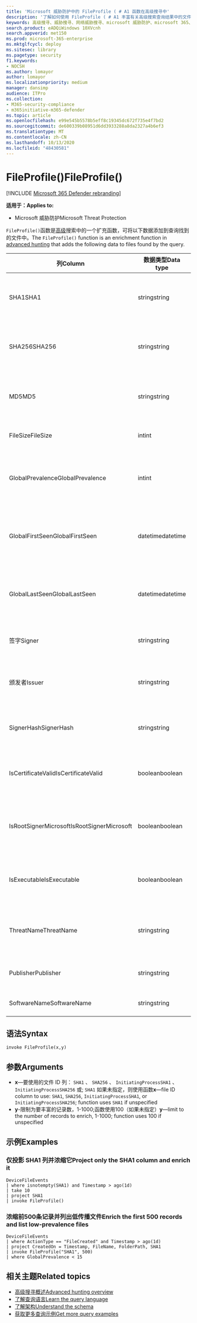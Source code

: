 ```yaml
---
title: 'Microsoft 威胁防护中的 FileProfile ( # A1 函数在高级搜寻中'
description: '了解如何使用 FileProfile ( # A1 丰富有关高级搜索查询结果中的文件的信息'
keywords: 高级搜寻、威胁搜寻、网络威胁搜寻、microsoft 威胁防护、microsoft 365、mtp、m365、搜索、查询、遥测、架构参考、kusto、FileProfile、文件配置文件、函数、扩充
search.product: eADQiWindows 10XVcnh
search.appverid: met150
ms.prod: microsoft-365-enterprise
ms.mktglfcycl: deploy
ms.sitesec: library
ms.pagetype: security
f1.keywords:
- NOCSH
ms.author: lomayor
author: lomayor
ms.localizationpriority: medium
manager: dansimp
audience: ITPro
ms.collection:
- M365-security-compliance
- m365initiative-m365-defender
ms.topic: article
ms.openlocfilehash: e99e545b5578b5eff8c19345dc672f735e4f7bd2
ms.sourcegitcommit: de600339b08951d6dd3933288a8da2327a4b6ef3
ms.translationtype: MT
ms.contentlocale: zh-CN
ms.lasthandoff: 10/13/2020
ms.locfileid: "48430581"
---
```

# <a name="fileprofile"></a><span data-ttu-id="57c4c-104">FileProfile()</span><span class="sxs-lookup"><span data-stu-id="57c4c-104">FileProfile()</span></span>

[!INCLUDE [Microsoft 365 Defender rebranding](../includes/microsoft-defender.md)]


<span data-ttu-id="57c4c-105">**适用于：**</span><span class="sxs-lookup"><span data-stu-id="57c4c-105">**Applies to:**</span></span>
- <span data-ttu-id="57c4c-106">Microsoft 威胁防护</span><span class="sxs-lookup"><span data-stu-id="57c4c-106">Microsoft Threat Protection</span></span>

<span data-ttu-id="57c4c-107">`FileProfile()`函数是[高级](advanced-hunting-overview.md)搜索中的一个扩充函数，可将以下数据添加到查询找到的文件中。</span><span class="sxs-lookup"><span data-stu-id="57c4c-107">The `FileProfile()` function is an enrichment function in [advanced hunting](advanced-hunting-overview.md) that adds the following data to files found by the query.</span></span>

| <span data-ttu-id="57c4c-108">列</span><span class="sxs-lookup"><span data-stu-id="57c4c-108">Column</span></span> | <span data-ttu-id="57c4c-109">数据类型</span><span class="sxs-lookup"><span data-stu-id="57c4c-109">Data type</span></span> | <span data-ttu-id="57c4c-110">说明</span><span class="sxs-lookup"><span data-stu-id="57c4c-110">Description</span></span> |
|------------|-------------|-------------|
| <span data-ttu-id="57c4c-111">SHA1</span><span class="sxs-lookup"><span data-stu-id="57c4c-111">SHA1</span></span> | <span data-ttu-id="57c4c-112">string</span><span class="sxs-lookup"><span data-stu-id="57c4c-112">string</span></span> | <span data-ttu-id="57c4c-113">录制操作所应用到的文件的 SHA-1</span><span class="sxs-lookup"><span data-stu-id="57c4c-113">SHA-1 of the file that the recorded action was applied to</span></span> |
| <span data-ttu-id="57c4c-114">SHA256</span><span class="sxs-lookup"><span data-stu-id="57c4c-114">SHA256</span></span> | <span data-ttu-id="57c4c-115">string</span><span class="sxs-lookup"><span data-stu-id="57c4c-115">string</span></span> | <span data-ttu-id="57c4c-116">将所录制操作应用于的文件的 SHA-256</span><span class="sxs-lookup"><span data-stu-id="57c4c-116">SHA-256 of the file that the recorded action was applied to</span></span> |
| <span data-ttu-id="57c4c-117">MD5</span><span class="sxs-lookup"><span data-stu-id="57c4c-117">MD5</span></span> | <span data-ttu-id="57c4c-118">string</span><span class="sxs-lookup"><span data-stu-id="57c4c-118">string</span></span> | <span data-ttu-id="57c4c-119">将录制的操作应用于的文件的 MD5 哈希值</span><span class="sxs-lookup"><span data-stu-id="57c4c-119">MD5 hash of the file that the recorded action was applied to</span></span> |
| <span data-ttu-id="57c4c-120">FileSize</span><span class="sxs-lookup"><span data-stu-id="57c4c-120">FileSize</span></span> | <span data-ttu-id="57c4c-121">int</span><span class="sxs-lookup"><span data-stu-id="57c4c-121">int</span></span> | <span data-ttu-id="57c4c-122">文件大小（以字节为单位）</span><span class="sxs-lookup"><span data-stu-id="57c4c-122">Size of the file in bytes</span></span> |
| <span data-ttu-id="57c4c-123">GlobalPrevalence</span><span class="sxs-lookup"><span data-stu-id="57c4c-123">GlobalPrevalence</span></span> | <span data-ttu-id="57c4c-124">int</span><span class="sxs-lookup"><span data-stu-id="57c4c-124">int</span></span> | <span data-ttu-id="57c4c-125">由 Microsoft 全局监视的实体的实例数</span><span class="sxs-lookup"><span data-stu-id="57c4c-125">Number of instances of the entity observed by Microsoft globally</span></span> |
| <span data-ttu-id="57c4c-126">GlobalFirstSeen</span><span class="sxs-lookup"><span data-stu-id="57c4c-126">GlobalFirstSeen</span></span> | <span data-ttu-id="57c4c-127">datetime</span><span class="sxs-lookup"><span data-stu-id="57c4c-127">datetime</span></span> | <span data-ttu-id="57c4c-128">Microsoft 全球首次观测实体的日期和时间</span><span class="sxs-lookup"><span data-stu-id="57c4c-128">Date and time when the entity was first observed by Microsoft globally</span></span> |
| <span data-ttu-id="57c4c-129">GlobalLastSeen</span><span class="sxs-lookup"><span data-stu-id="57c4c-129">GlobalLastSeen</span></span> | <span data-ttu-id="57c4c-130">datetime</span><span class="sxs-lookup"><span data-stu-id="57c4c-130">datetime</span></span> | <span data-ttu-id="57c4c-131">上次 Microsoft 全局观察实体的日期和时间</span><span class="sxs-lookup"><span data-stu-id="57c4c-131">Date and time when the entity was last observed by Microsoft globally</span></span> |
| <span data-ttu-id="57c4c-132">签字</span><span class="sxs-lookup"><span data-stu-id="57c4c-132">Signer</span></span> | <span data-ttu-id="57c4c-133">string</span><span class="sxs-lookup"><span data-stu-id="57c4c-133">string</span></span> | <span data-ttu-id="57c4c-134">有关文件签名者的信息</span><span class="sxs-lookup"><span data-stu-id="57c4c-134">Information about the signer of the file</span></span> |
| <span data-ttu-id="57c4c-135">颁发者</span><span class="sxs-lookup"><span data-stu-id="57c4c-135">Issuer</span></span> | <span data-ttu-id="57c4c-136">string</span><span class="sxs-lookup"><span data-stu-id="57c4c-136">string</span></span> | <span data-ttu-id="57c4c-137">有关颁发证书颁发机构 (CA) 的信息</span><span class="sxs-lookup"><span data-stu-id="57c4c-137">Information about the issuing certificate authority (CA)</span></span> |
| <span data-ttu-id="57c4c-138">SignerHash</span><span class="sxs-lookup"><span data-stu-id="57c4c-138">SignerHash</span></span> | <span data-ttu-id="57c4c-139">string</span><span class="sxs-lookup"><span data-stu-id="57c4c-139">string</span></span> | <span data-ttu-id="57c4c-140">标识签名者的唯一哈希值</span><span class="sxs-lookup"><span data-stu-id="57c4c-140">Unique hash value identifying the signer</span></span> |
| <span data-ttu-id="57c4c-141">IsCertificateValid</span><span class="sxs-lookup"><span data-stu-id="57c4c-141">IsCertificateValid</span></span> | <span data-ttu-id="57c4c-142">boolean</span><span class="sxs-lookup"><span data-stu-id="57c4c-142">boolean</span></span> | <span data-ttu-id="57c4c-143">用于对文件进行签名的证书是否有效</span><span class="sxs-lookup"><span data-stu-id="57c4c-143">Whether the certificate used to sign the file is valid</span></span> |
| <span data-ttu-id="57c4c-144">IsRootSignerMicrosoft</span><span class="sxs-lookup"><span data-stu-id="57c4c-144">IsRootSignerMicrosoft</span></span> | <span data-ttu-id="57c4c-145">boolean</span><span class="sxs-lookup"><span data-stu-id="57c4c-145">boolean</span></span> | <span data-ttu-id="57c4c-146">指示根证书的签名者是否为 Microsoft</span><span class="sxs-lookup"><span data-stu-id="57c4c-146">Indicates whether the signer of the root certificate is Microsoft</span></span> |
| <span data-ttu-id="57c4c-147">IsExecutable</span><span class="sxs-lookup"><span data-stu-id="57c4c-147">IsExecutable</span></span> | <span data-ttu-id="57c4c-148">boolean</span><span class="sxs-lookup"><span data-stu-id="57c4c-148">boolean</span></span> | <span data-ttu-id="57c4c-149">文件是否为可移植可执行文件 (PE) 文件</span><span class="sxs-lookup"><span data-stu-id="57c4c-149">Whether the file is a Portable Executable (PE) file</span></span> |
| <span data-ttu-id="57c4c-150">ThreatName</span><span class="sxs-lookup"><span data-stu-id="57c4c-150">ThreatName</span></span> | <span data-ttu-id="57c4c-151">string</span><span class="sxs-lookup"><span data-stu-id="57c4c-151">string</span></span> | <span data-ttu-id="57c4c-152">发现的任何恶意软件或其他威胁的检测名称</span><span class="sxs-lookup"><span data-stu-id="57c4c-152">Detection name for any malware or other threats found</span></span> |
| <span data-ttu-id="57c4c-153">Publisher</span><span class="sxs-lookup"><span data-stu-id="57c4c-153">Publisher</span></span> | <span data-ttu-id="57c4c-154">string</span><span class="sxs-lookup"><span data-stu-id="57c4c-154">string</span></span> | <span data-ttu-id="57c4c-155">发布文件的组织的名称</span><span class="sxs-lookup"><span data-stu-id="57c4c-155">Name of the organization that published the file</span></span> |
| <span data-ttu-id="57c4c-156">SoftwareName</span><span class="sxs-lookup"><span data-stu-id="57c4c-156">SoftwareName</span></span> | <span data-ttu-id="57c4c-157">string</span><span class="sxs-lookup"><span data-stu-id="57c4c-157">string</span></span> | <span data-ttu-id="57c4c-158">软件产品的名称</span><span class="sxs-lookup"><span data-stu-id="57c4c-158">Name of the software product</span></span> |

## <a name="syntax"></a><span data-ttu-id="57c4c-159">语法</span><span class="sxs-lookup"><span data-stu-id="57c4c-159">Syntax</span></span>

```kusto
invoke FileProfile(x,y)
```

## <a name="arguments"></a><span data-ttu-id="57c4c-160">参数</span><span class="sxs-lookup"><span data-stu-id="57c4c-160">Arguments</span></span>

- <span data-ttu-id="57c4c-161">**x**—要使用的文件 ID 列： `SHA1` 、 `SHA256` 、 `InitiatingProcessSHA1` 、 `InitiatingProcessSHA256` 或; `SHA1` 如果未指定，则使用函数</span><span class="sxs-lookup"><span data-stu-id="57c4c-161">**x**—file ID column to use: `SHA1`, `SHA256`, `InitiatingProcessSHA1`, or `InitiatingProcessSHA256`; function uses `SHA1` if unspecified</span></span>
- <span data-ttu-id="57c4c-162">**y**-限制为要丰富的记录数，1-1000;函数使用100（如果未指定）</span><span class="sxs-lookup"><span data-stu-id="57c4c-162">**y**—limit to the number of records to enrich, 1-1000; function uses 100 if unspecified</span></span>

## <a name="examples"></a><span data-ttu-id="57c4c-163">示例</span><span class="sxs-lookup"><span data-stu-id="57c4c-163">Examples</span></span>

### <a name="project-only-the-sha1-column-and-enrich-it"></a><span data-ttu-id="57c4c-164">仅投影 SHA1 列并浓缩它</span><span class="sxs-lookup"><span data-stu-id="57c4c-164">Project only the SHA1 column and enrich it</span></span>

```kusto
DeviceFileEvents
| where isnotempty(SHA1) and Timestamp > ago(1d)
| take 10
| project SHA1
| invoke FileProfile()
```

### <a name="enrich-the-first-500-records-and-list-low-prevalence-files"></a><span data-ttu-id="57c4c-165">浓缩前500条记录并列出低传播文件</span><span class="sxs-lookup"><span data-stu-id="57c4c-165">Enrich the first 500 records and list low-prevalence files</span></span>

```kusto
DeviceFileEvents
| where ActionType == "FileCreated" and Timestamp > ago(1d)
| project CreatedOn = Timestamp, FileName, FolderPath, SHA1
| invoke FileProfile("SHA1", 500) 
| where GlobalPrevalence < 15
```

## <a name="related-topics"></a><span data-ttu-id="57c4c-166">相关主题</span><span class="sxs-lookup"><span data-stu-id="57c4c-166">Related topics</span></span>
- [<span data-ttu-id="57c4c-167">高级搜寻概述</span><span class="sxs-lookup"><span data-stu-id="57c4c-167">Advanced hunting overview</span></span>](advanced-hunting-overview.md)
- [<span data-ttu-id="57c4c-168">了解查询语言</span><span class="sxs-lookup"><span data-stu-id="57c4c-168">Learn the query language</span></span>](advanced-hunting-query-language.md)
- [<span data-ttu-id="57c4c-169">了解架构</span><span class="sxs-lookup"><span data-stu-id="57c4c-169">Understand the schema</span></span>](advanced-hunting-schema-tables.md)
- [<span data-ttu-id="57c4c-170">获取更多查询示例</span><span class="sxs-lookup"><span data-stu-id="57c4c-170">Get more query examples</span></span>](advanced-hunting-shared-queries.md)
